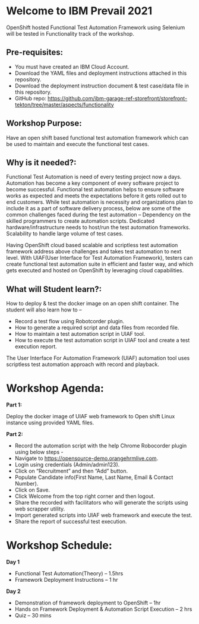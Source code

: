 # Welcome to IBM Prevail 2021

OpenShift hosted Functional Test Automation Framework using Selenium will be tested in Functionality track of the workshop.

## Pre-requisites:

* You must have created an IBM Cloud Account.
* Download the YAML files and deployment instructions attached in this repository.
* Download the deployment instruction document & test case/data file in this repository.
* GitHub repo: https://github.com/ibm-garage-ref-storefront/storefront-tekton/tree/master/aspects/functionality

## Workshop Purpose:

Have an open shift based functional test automation framework which can be used to maintain and execute the functional test cases.

## Why is it needed?:
Functional Test Automation is need of every testing project now a days. Automation has become a key component of every software project to become successful. Functional test automation helps to ensure software works as expected and meets the expectations before it gets rolled out to end customers. While test automation is necessity and organizations plan to include it as a part of software delivery process, below are some of the common challenges faced during the test automation – 
Dependency on the skilled programmers to create automation scripts.
Dedicated hardware/infrastructure needs to host/run the test automation frameworks.
Scalability to handle large volume of test cases.

Having OpenShift cloud based scalable and scriptless test automation framework address above challenges and takes test automation to next level. With UIAF(User Interface for Test Automation Framework), testers can create functional test automation suite in efficient and faster way, and which gets executed and hosted on OpenShift by leveraging cloud capabilities.

## What will Student learn?:
How to deploy & test the docker image on an open shift container.
The student will also learn how to –
* Record a test flow using Robotcorder plugin. 
* How to generate a required script and data files from recorded file.
* How to maintain a test automation script in UIAF tool.
* How to execute the test automation script in UIAF tool and create a test execution report.

The User Interface For Automation Framework (UIAF) automation tool uses scriptless test automation approach with record and playback. 

# Workshop Agenda:
**Part 1:**

Deploy the docker image of UIAF web framework to Open shift Linux instance using provided YAML files.

**Part 2:**
* Record the automation script with the help Chrome Robocorder plugin using below steps - 
* Navigate to https://opensource-demo.orangehrmlive.com.
* Login using credentials (Admin/admin123).
* Click on “Recruitment” and then “Add” button.
* Populate Candidate info(First Name, Last Name, Email & Contact Number).
* Click on Save.
* Click Welcome from the top right corner and then logout.
* Share the recorded with facilitators who will generate the scripts using web scrapper utility.
* Import generated scripts into UIAF web framework and execute the test.
* Share the report of successful test execution.

# Workshop Schedule:
**Day 1**
* Functional Test Automation(Theory) – 1.5hrs
* Framework Deployment Instructions – 1 hr

**Day 2**
* Demonstration of framework deployment to OpenShift – 1hr
* Hands on Framework Deployment & Automation Script Execution – 2 hrs
* Quiz – 30 mins


